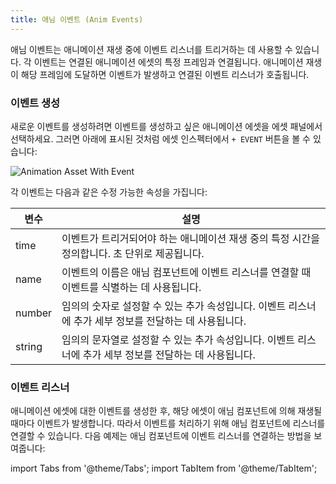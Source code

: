 ```yaml
---
title: 애님 이벤트 (Anim Events)
---
```


애님 이벤트는 애니메이션 재생 중에 이벤트 리스너를 트리거하는 데 사용할 수 있습니다. 각 이벤트는 연결된 애니메이션 에셋의 특정 프레임과 연결됩니다. 애니메이션 재생이 해당 프레임에 도달하면 이벤트가 발생하고 연결된 이벤트 리스너가 호출됩니다.

### 이벤트 생성

새로운 이벤트를 생성하려면 이벤트를 생성하고 싶은 애니메이션 에셋을 에셋 패널에서 선택하세요. 그러면 아래에 표시된 것처럼 에셋 인스펙터에서 `+ EVENT` 버튼을 볼 수 있습니다:

![Animation Asset With Event](/img/user-manual/anim/animation_asset_with_events.png)

각 이벤트는 다음과 같은 수정 가능한 속성을 가집니다:

| 변수 | 설명 |
|------|------|
| time     | 이벤트가 트리거되어야 하는 애니메이션 재생 중의 특정 시간을 정의합니다. 초 단위로 제공됩니다. |
| name     | 이벤트의 이름은 애님 컴포넌트에 이벤트 리스너를 연결할 때 이벤트를 식별하는 데 사용됩니다. |
| number   | 임의의 숫자로 설정할 수 있는 추가 속성입니다. 이벤트 리스너에 추가 세부 정보를 전달하는 데 사용됩니다. |
| string   | 임의의 문자열로 설정할 수 있는 추가 속성입니다. 이벤트 리스너에 추가 세부 정보를 전달하는 데 사용됩니다. |

### 이벤트 리스너

애니메이션 에셋에 대한 이벤트를 생성한 후, 해당 에셋이 애님 컴포넌트에 의해 재생될 때마다 이벤트가 발생합니다. 따라서 이벤트를 처리하기 위해 애님 컴포넌트에 리스너를 연결할 수 있습니다. 다음 예제는 애님 컴포넌트에 이벤트 리스너를 연결하는 방법을 보여줍니다:

import Tabs from '@theme/Tabs';
import TabItem from '@theme/TabItem';

<Tabs defaultValue="classic" groupId='script-code'>
<!-- <TabItem  value="esm" label="ESM">

```javascript
import { Script } from 'playcanvas';

// initialize code called once per entity
export class AnimationEvents extends Script {
    static scriptName = "animationEvents";

    initialize() {
        this.entity.anim.on('plant_foot', (event) => {
            // get the foot bone from the event's string property, either right_foot or left_foot
            const footBone = this.entity.findByName(event.string);
            createDustCloudAtLocation(footBone.getPosition());
        });
    }
}
```

</TabItem> -->
<TabItem value="classic" label="Classic">

```javascript
var AnimationEvents = pc.createScript('animationEvents');

// initialize code called once per entity
AnimationEvents.prototype.initialize = function() {
    this.entity.anim.on('plant_foot', function (event) {
        // get the foot bone from the event's string property, either right_foot or left_foot
        const footBone = this.entity.findByName(event.string);
        createDustCloudAtLocation(footBone.getPosition());
    }, this);
};
```

</TabItem>
</Tabs>

임의의 수의 애니메이션 이벤트를 단일 애니메이션 에셋에 연결하고 임의의 수의 애님 컴포넌트에서 사용할 수 있습니다. 이벤트의 추가 `number` 및 `string` 속성을 활용하면 동일한 이벤트 리스너에 전달되는 이벤트를 구분할 수 있습니다.
